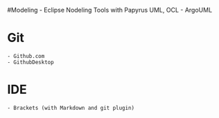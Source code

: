 #Modeling
    - Eclipse Nodeling Tools with Papyrus UML, OCL
    - ArgoUML
    
# Git
    - Github.com
    - GithubDesktop
    
# IDE
    - Brackets (with Markdown and git plugin)
